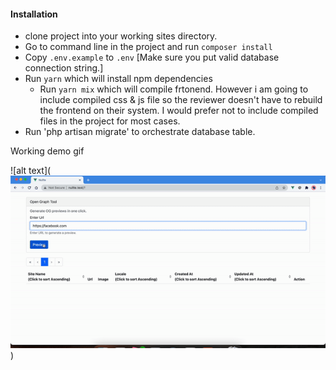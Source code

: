 #### Installation
- clone project into your working sites directory.
- Go to command line in the project and run `composer install`
- Copy `.env.example`  to `.env` [Make sure you put valid database connection string.]
- Run `yarn` which will install npm dependencies
  - Run `yarn mix` which will compile frtonend.
However i am going to include compiled css & js file so the reviewer doesn't have to rebuild the frontend on their system.
I would prefer not to include compiled files in the project for most cases.
- Run 'php artisan migrate' to orchestrate database table.

Working demo gif

![alt text](![alt text](https://github.com/izshreyansh/nullte/blob/master/demo.gif?raw=true))

